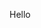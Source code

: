 Hello
<!--
**foresightyj/foresightyj** is a ✨ _special_ ✨ repository because its `README.md` (this file) appears on your GitHub profile.

https://docs.github.com/en/actions/configuring-and-managing-workflows/configuring-a-workflow


Here are some ideas to get you started:

- 🔭 I’m currently working on ...
- 🌱 I’m currently learning ...
- 👯 I’m looking to collaborate on ...
- 🤔 I’m looking for help with ...
- 💬 Ask me about ...
- 📫 How to reach me: ...
- 😄 Pronouns: ...
- ⚡ Fun fact: ...
-->


